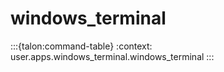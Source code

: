 # windows_terminal

:::{talon:command-table}
:context: user.apps.windows_terminal.windows_terminal
:::
